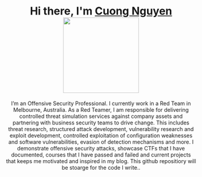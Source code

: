 <h1 align="center" height='30'>Hi there, I'm <a href="http://www.sudocuong.com" target="_blank">Cuong Nguyen</a> 
<img src='https://media.giphy.com/media/bcKmIWkUMCjVm/giphy.gif' width='200' ></h1> 
<div align="center">
  </div>
  <div align="center">
  <p>I’m an Offensive Security Professional. I currently work in a Red Team in Melbourne, Australia.
As a Red Teamer, I am responsible for delivering controlled threat simulation services against company assets and partnering with business security teams to drive change. This includes threat research, structured attack development, vulnerability research and exploit development, controlled exploitation of configuration weaknesses and software vulnerabilities, evasion of detection mechanisms and more.
I demonstrate offensive security attacks, showcase CTFs that I have documented, courses that I have passed and failed and current projects that keeps me motivated and inspired in my blog. This github repositiory will be stoarge for the code I write..</p>
  

